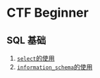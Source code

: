 # CTF Beginner

## SQL 基础

1. [`select`的使用](select)
1. [`information_schema`的使用](information_schema)
